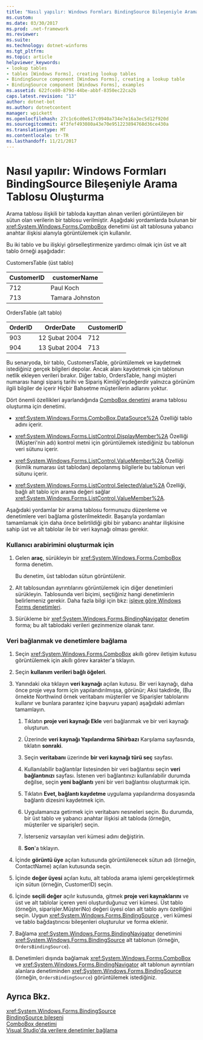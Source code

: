 ```yaml
---
title: "Nasıl yapılır: Windows Formları BindingSource Bileşeniyle Arama Tablosu Oluşturma"
ms.custom: 
ms.date: 03/30/2017
ms.prod: .net-framework
ms.reviewer: 
ms.suite: 
ms.technology: dotnet-winforms
ms.tgt_pltfrm: 
ms.topic: article
helpviewer_keywords:
- lookup tables
- tables [Windows Forms], creating lookup tables
- BindingSource component [Windows Forms], creating a lookup table
- BindingSource component [Windows Forms], examples
ms.assetid: 622fce80-879d-44be-abbf-8350ec22ca2b
caps.latest.revision: "13"
author: dotnet-bot
ms.author: dotnetcontent
manager: wpickett
ms.openlocfilehash: 27c1c6cd0e617c0940a734e7e16a3ec5d12f920d
ms.sourcegitcommit: 4f3fef493080a43e70e951223894768d36ce430a
ms.translationtype: MT
ms.contentlocale: tr-TR
ms.lasthandoff: 11/21/2017
---
```

# <a name="how-to-create-a-lookup-table-with-the-windows-forms-bindingsource-component"></a>Nasıl yapılır: Windows Formları BindingSource Bileşeniyle Arama Tablosu Oluşturma
Arama tablosu ilişkili bir tabloda kayıttan alınan verileri görüntüleyen bir sütun olan verilerin bir tablosu verilmiştir. Aşağıdaki yordamlarda bulunan bir <xref:System.Windows.Forms.ComboBox> denetimi üst alt tablosuna yabancı anahtar ilişkisi alanıyla görüntülemek için kullanılır.  
  
 Bu iki tablo ve bu ilişkiyi görselleştirmenize yardımcı olmak için üst ve alt tablo örneği aşağıdadır:  
  
 CustomersTable (üst tablo)  
  
|CustomerID|customerName|  
|----------------|------------------|  
|712|Paul Koch|  
|713|Tamara Johnston|  
  
 OrdersTable (alt tablo)  
  
|OrderID|OrderDate|CustomerID|  
|-------------|---------------|----------------|  
|903|12 Şubat 2004|712|  
|904|13 Şubat 2004|713|  
  
 Bu senaryoda, bir tablo, CustomersTable, görüntülemek ve kaydetmek istediğiniz gerçek bilgileri depolar. Ancak alanı kaydetmek için tablonun netlik ekleyen verileri bırakır. Diğer tablo, OrdersTable, hangi müşteri numarası hangi sipariş tarihi ve Sipariş Kimliği'eşdeğerdir yalnızca görünüm ilgili bilgiler de içerir Hiçbir Bahsetme müşterilerin adlarını yoktur.  
  
 Dört önemli özellikleri ayarlandığında [ComboBox denetimi](../../../../docs/framework/winforms/controls/combobox-control-windows-forms.md) arama tablosu oluşturma için denetimi.  
  
-   <xref:System.Windows.Forms.ComboBox.DataSource%2A> Özelliği tablo adını içerir.  
  
-   <xref:System.Windows.Forms.ListControl.DisplayMember%2A> Özelliği (Müşteri'nin adı) kontrol metni için görüntülemek istediğiniz bu tablonun veri sütunu içerir.  
  
-   <xref:System.Windows.Forms.ListControl.ValueMember%2A> Özelliği (kimlik numarası üst tablodan) depolanmış bilgilerle bu tablonun veri sütunu içerir.  
  
-   <xref:System.Windows.Forms.ListControl.SelectedValue%2A> Özelliği, bağlı alt tablo için arama değeri sağlar <xref:System.Windows.Forms.ListControl.ValueMember%2A>.  
  
 Aşağıdaki yordamlar bir arama tablosu formunuzu düzenleme ve denetimlere veri bağlama gösterilmektedir. Başarıyla yordamları tamamlamak için daha önce belirtildiği gibi bir yabancı anahtar ilişkisine sahip üst ve alt tablolar ile bir veri kaynağı olması gerekir.  
  
### <a name="to-create-the-user-interface"></a>Kullanıcı arabirimini oluşturmak için  
  
1.  Gelen **araç**, sürükleyin bir <xref:System.Windows.Forms.ComboBox> forma denetim.  
  
     Bu denetim, üst tablodan sütun görüntülenir.  
  
2.  Alt tablosundan ayrıntılarını görüntülemek için diğer denetimleri sürükleyin. Tablosunda veri biçimi, seçtiğiniz hangi denetimlerin belirlemeniz gerekir. Daha fazla bilgi için bkz: [işleve göre Windows Forms denetimleri](../../../../docs/framework/winforms/controls/windows-forms-controls-by-function.md).  
  
3.  Sürükleme bir <xref:System.Windows.Forms.BindingNavigator> denetim forma; bu alt tablodaki verileri gezinmenize olanak tanır.  
  
### <a name="to-connect-to-the-data-and-bind-it-to-controls"></a>Veri bağlanmak ve denetimlere bağlama  
  
1.  Seçin <xref:System.Windows.Forms.ComboBox> akıllı görev iletişim kutusu görüntülemek için akıllı görev karakter'a tıklayın.  
  
2.  Seçin **kullanım verileri bağlı öğeleri**.  
  
3.  Yanındaki oka tıklayın **veri kaynağı** açılan kutusu. Bir veri kaynağı, daha önce proje veya form için yapılandırılmışsa, görünür; Aksi takdirde, (Bu örnekte Northwind örnek veritabanı müşteriler ve Siparişler tablolarını kullanır ve bunlara parantez içine başvuru yapan) aşağıdaki adımları tamamlayın.  
  
    1.  Tıklatın **proje veri kaynağı Ekle** veri bağlanmak ve bir veri kaynağı oluşturun.  
  
    2.  Üzerinde **veri kaynağı Yapılandırma Sihirbazı** Karşılama sayfasında, tıklatın **sonraki**.  
  
    3.  Seçin **veritabanı** üzerinde **bir veri kaynağı türü seç** sayfası.  
  
    4.  Kullanılabilir bağlantılar listesinden bir veri bağlantısı seçin **veri bağlantınızı** sayfası. İstenen veri bağlantınızı kullanılabilir durumda değilse, seçin **yeni bağlantı** yeni bir veri bağlantısı oluşturmak için.  
  
    5.  Tıklatın **Evet, bağlantı kaydetme** uygulama yapılandırma dosyasında bağlantı dizesini kaydetmek için.  
  
    6.  Uygulamanıza getirmek için veritabanı nesneleri seçin. Bu durumda, bir üst tablo ve yabancı anahtar ilişkisi alt tabloda (örneğin, müşteriler ve siparişler) seçin.  
  
    7.  İsterseniz varsayılan veri kümesi adını değiştirin.  
  
    8.  **Son**'a tıklayın.  
  
4.  İçinde **görüntü üye** açılan kutusunda görüntülenecek sütun adı (örneğin, ContactName) açılan kutusunda seçin.  
  
5.  İçinde **değer üyesi** açılan kutu, alt tabloda arama işlemi gerçekleştirmek için sütun (örneğin, CustomerID) seçin.  
  
6.  İçinde **seçili değer** açılır kutusunda, gitmek **proje veri kaynaklarını** ve üst ve alt tablolar içeren yeni oluşturduğunuz veri kümesi. Üst tablo (örneğin, siparişler.MüşteriNo) değeri üyesi olan alt tablo aynı özelliğini seçin. Uygun <xref:System.Windows.Forms.BindingSource> , veri kümesi ve tablo bağdaştırıcısı bileşenleri oluşturulur ve forma eklenir.  
  
7.  Bağlama <xref:System.Windows.Forms.BindingNavigator> denetimini <xref:System.Windows.Forms.BindingSource> alt tablonun (örneğin, `OrdersBindingSource`).  
  
8.  Denetimleri dışında bağlamak <xref:System.Windows.Forms.ComboBox> ve <xref:System.Windows.Forms.BindingNavigator> alt tablonun ayrıntıları alanlara denetiminden <xref:System.Windows.Forms.BindingSource> (örneğin, `OrdersBindingSource`) görüntülemek istediğiniz.  
  
## <a name="see-also"></a>Ayrıca Bkz.  
 <xref:System.Windows.Forms.BindingSource>  
 [BindingSource bileşeni](../../../../docs/framework/winforms/controls/bindingsource-component.md)  
 [ComboBox denetimi](../../../../docs/framework/winforms/controls/combobox-control-windows-forms.md)  
 [Visual Studio'da verilere denetimler bağlama](/visualstudio/data-tools/bind-controls-to-data-in-visual-studio)

